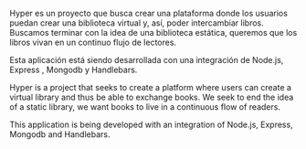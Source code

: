 Hyper es un proyecto que busca crear una plataforma donde los usuarios puedan crear una biblioteca virtual y, así, poder intercambiar libros.
Buscamos terminar con la idea de una biblioteca estática, queremos que los libros vivan en un continuo flujo de lectores.

Esta aplicación está siendo desarrollada con una integración de Node.js, Express , Mongodb y Handlebars.

Hyper is a project that seeks to create a platform where users can create a virtual library and thus be able to exchange books.
We seek to end the idea of a static library, we want books to live in a continuous flow of readers.

This application is being developed with an integration of Node.js, Express, Mongodb and Handlebars.
